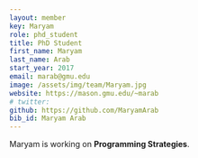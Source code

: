 ```yaml
---
layout: member
key: Maryam
role: phd_student
title: PhD Student
first_name: Maryam
last_name: Arab
start_year: 2017
email: marab@gmu.edu
image: /assets/img/team/Maryam.jpg
website: https://mason.gmu.edu/~marab
# twitter: 
github: https://github.com/MaryamArab
bib_id: Maryam Arab
---
```

Maryam is working on **Programming Strategies**.